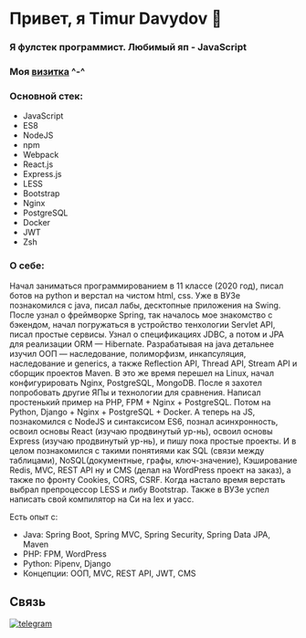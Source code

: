# Привет, я Timur Davydov 👋

### Я фулстек программист. Любимый яп - JavaScript
### Моя [визитка](https://koichi-hub.github.io/Business_card) ^-^

### Основной стек:
- JavaScript 
- ES8
- NodeJS
- npm
- Webpack
- React.js
- Express.js
- LESS
- Bootstrap
- Nginx
- PostgreSQL
- Docker
- JWT
- Zsh

### О себе:
Начал заниматься программированием в 11 классе (2020 год), писал ботов на python и верстал на чистом html, css. Уже в ВУЗе познакомился с java, писал лабы, десктопные приложения на Swing. После узнал о фреймворке Spring, так началось мое знакомство с бэкендом, начал погружаться в устройство тенхологии Servlet API, писал простые сервисы. Узнал о спецификациях JDBC, а потом и JPA для реализации ORM — Hibernate. Разрабатывая на java детальнее изучил ООП — наследование, полиморфизм, инкапсуляция, наследование и generics, а также Reflection API, Thread API, Stream API и сборщик проектов Maven. В это же время перешел на Linux, начал конфигурировать Nginx, PostgreSQL, MongoDB. После я захотел попробовать другие ЯПы и технологии для сравнения. Написал простенький пример на PHP, FPM + Nginx + PostgreSQL. Потом на Python, Django + Nginx + PostgreSQL + Docker. А теперь на JS, познакомился с NodeJS и синтаксисом ES6, познал асинхронность, освоил основы React (изучаю продвинутый ур-нь), освоил основы Express (изучаю продвинутый ур-нь), и пишу пока простые проекты. И в целом познакомился с такими понятиями как SQL (связи между таблицами), NoSQL(документные, графы, ключ-значение), Кэширование Redis, MVC, REST API ну и CMS (делал на WordPress проект на заказ), а также по фронту Cookies, CORS, CSRF. Когда настало время верстать выбрал препроцессор LESS и либу Bootstrap. Также в ВУЗе успел написать свой компилятор на Си на lex и yacc. 

Есть опыт с:
- Java: Spring Boot, Spring MVC, Spring Security, Spring Data JPA, Maven
- PHP: FPM, WordPress
- Python: Pipenv, Django
- Концепции: ООП, MVC, REST API, JWT, CMS

## Связь
[![telegram](https://img.shields.io/badge/-telegram-2c3e50?style=for-the-badge&logo=telegram&logoColor=ecf0f1)](https://t.me/Koichi_hub)

